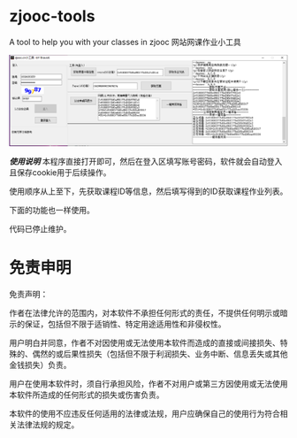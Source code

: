 # zjooc-tools
A tool to help you with your classes in zjooc
网站网课作业小工具

![Alt Text](20210422165230.png)

***使用说明***
本程序直接打开即可，然后在登入区填写账号密码，软件就会自动登入且保存cookie用于后续操作。

使用顺序从上至下，先获取课程ID等信息，然后填写得到的ID获取课程作业列表。

下面的功能也一样使用。

代码已停止维护。

# 免责申明

免责声明：

作者在法律允许的范围内，对本软件不承担任何形式的责任，不提供任何明示或暗示的保证，包括但不限于适销性、特定用途适用性和非侵权性。

用户明白并同意，作者不对因使用或无法使用本软件而造成的直接或间接损失、特殊的、偶然的或后果性损失（包括但不限于利润损失、业务中断、信息丢失或其他金钱损失）负责。

用户在使用本软件时，须自行承担风险，作者不对用户或第三方因使用或无法使用本软件所造成的任何形式的损失或伤害负责。

本软件的使用不应违反任何适用的法律或法规，用户应确保自己的使用行为符合相关法律法规的规定。
